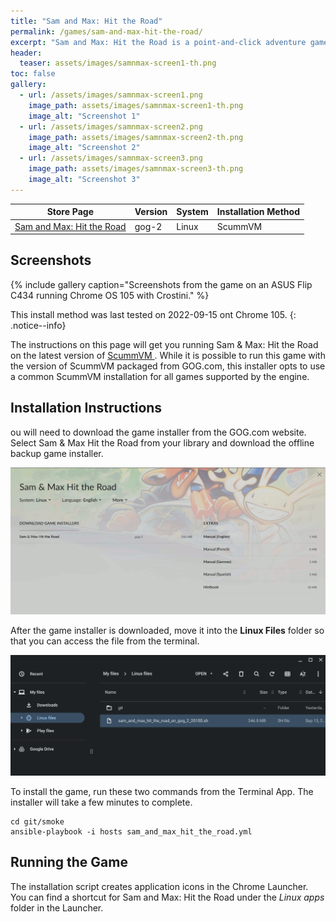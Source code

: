 ```yaml
---
title: "Sam and Max: Hit the Road"
permalink: /games/sam-and-max-hit-the-road/
excerpt: "Sam and Max: Hit the Road is a point-and-click adventure game developed and published by LucasArts."
header:
  teaser: assets/images/samnmax-screen1-th.png
toc: false
gallery:
  - url: /assets/images/samnmax-screen1.png
    image_path: assets/images/samnmax-screen1-th.png
    image_alt: "Screenshot 1"
  - url: /assets/images/samnmax-screen2.png
    image_path: assets/images/samnmax-screen2-th.png
    image_alt: "Screenshot 2"
  - url: /assets/images/samnmax-screen3.png
    image_path: assets/images/samnmax-screen3-th.png
    image_alt: "Screenshot 3"
---
```


| Store Page                      | Version | System          | Installation Method                        |
|---------------------------------|---------|-----------------|--------------------------------------------|
|[Sam and Max: Hit the Road <i class="fas fa-external-link-alt"></i>](https://gog.com/game/sam_max_hit_the_road)| gog-2     | Linux | ScummVM |

## Screenshots

{% include gallery caption="Screenshots from the game on an ASUS Flip C434 running Chrome OS 105 with Crostini." %}

This install method was last tested on 2022-09-15 ont Chrome 105.
{: .notice--info}

The instructions on this page will get you running Sam & Max: Hit the Road on the latest version of [ScummVM <i class="fas fa-external-link-alt"></i>](https://scummvm.org).  While it is possible to run this game with the version of ScummVM packaged from GOG.com, this installer opts to use a common ScummVM installation for all games supported by the engine.

## Installation Instructions

ou will need to download the game installer from the GOG.com website. Select Sam & Max Hit the Road from your library and download the offline backup game installer.

![Sam and Max: Hit the Road Download page](/assets/images/samnmax-download.png)

After the game installer is downloaded, move it into the **Linux Files** folder so that you can access the file from the terminal.

![Sam and Max: Hit the Road installer files](/assets/images/samnmax-files.png)

To install the game, run these two commands from the Terminal App.  The installer will take a few minutes to complete.

    cd git/smoke
    ansible-playbook -i hosts sam_and_max_hit_the_road.yml


## Running the Game

The installation script creates application icons in the Chrome Launcher.  You can find a shortcut for Sam and Max: Hit the Road under the *Linux apps* folder in the Launcher.

